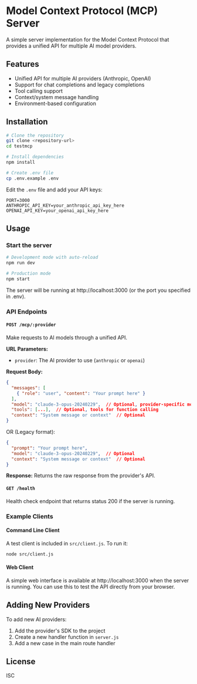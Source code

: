 # Model Context Protocol (MCP) Server

A simple server implementation for the Model Context Protocol that provides a unified API for multiple AI model providers.

## Features

- Unified API for multiple AI providers (Anthropic, OpenAI)
- Support for chat completions and legacy completions
- Tool calling support
- Context/system message handling
- Environment-based configuration

## Installation

```bash
# Clone the repository
git clone <repository-url>
cd testmcp

# Install dependencies
npm install

# Create .env file
cp .env.example .env
```

Edit the `.env` file and add your API keys:

```
PORT=3000
ANTHROPIC_API_KEY=your_anthropic_api_key_here
OPENAI_API_KEY=your_openai_api_key_here
```

## Usage

### Start the server

```bash
# Development mode with auto-reload
npm run dev

# Production mode
npm start
```

The server will be running at http://localhost:3000 (or the port you specified in .env).

### API Endpoints

#### `POST /mcp/:provider`

Make requests to AI models through a unified API.

**URL Parameters:**
- `provider`: The AI provider to use (`anthropic` or `openai`)

**Request Body:**
```json
{
  "messages": [
    { "role": "user", "content": "Your prompt here" }
  ],
  "model": "claude-3-opus-20240229",  // Optional, provider-specific model name
  "tools": [...],  // Optional, tools for function calling
  "context": "System message or context"  // Optional
}
```

OR (Legacy format):

```json
{
  "prompt": "Your prompt here",
  "model": "claude-3-opus-20240229",  // Optional
  "context": "System message or context"  // Optional
}
```

**Response:**
Returns the raw response from the provider's API.

#### `GET /health`

Health check endpoint that returns status 200 if the server is running.

### Example Clients

#### Command Line Client

A test client is included in `src/client.js`. To run it:

```bash
node src/client.js
```

#### Web Client

A simple web interface is available at http://localhost:3000 when the server is running. You can use this to test the API directly from your browser.

## Adding New Providers

To add new AI providers:

1. Add the provider's SDK to the project
2. Create a new handler function in `server.js`
3. Add a new case in the main route handler

## License

ISC